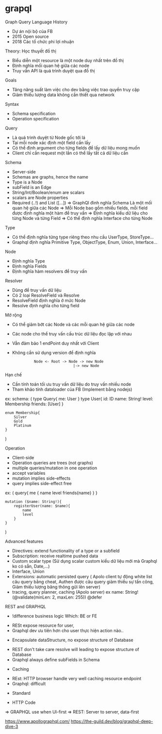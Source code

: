 # grapql
Graph Query Language
History
- Dự án nội bộ của FB
- 2015 Open source
- 2018 Các tổ chức phi lợi nhuận

Theory: Học thuyết đồ thị
- Biểu diễn một resource là một node duy nhất trên đồ thị
- Định nghĩa mối quan hệ giữa các node
- Truy vấn API là quá trình duyệt qua đồ thị

Goals
- Tăng năng suất làm việc cho dev bằng việc trao quyền truy cập
- Giảm thiểu lượng data không cần thiết qua network

Syntax
- Schema specification
- Operation specification

Query
- Là quá trình duyệt từ Node gốc tới lá
- Tại mỗi node xác định một field cần lấy
- Có thể định argument cho từng fields để lấy dữ liệu mong muốn
- Client chỉ cần request một lần có thể lấy tất cả dữ liệu cần

Schema 
 - Server-side
 - Schemas are graphs, hence the name
 - Type is a Node
 - subField is an Edge
 - String/Int/Boolean/enum are scalars
 - scalars are Node properties
 - Required (..!) and List ([...])
 => GraphQl đinh nghĩa Schema Là một mối quan hệ giữa các Node
 => Mỗi Node bao gồm nhiều fields, mỗi field được định nghĩa một hàm để truy vấn 
 => Định nghĩa kiểu dữ liệu cho từng Node và từng Field
 => Có thể định nghĩa Interface cho từng Node

Type
- Có thể định nghĩa từng type riêng theo nhu cầu UserType, StoreType...
- Graphql định nghĩa Primitive Type, ObjectType, Enum, Union, Interface...

Node
- Định nghĩa Type
- Định nghĩa Fields
- Định nghĩa hàm resolvers để truy vấn

Resolver
- Dùng để truy vấn dữ liệu 
- Có 2 loại ResolveField và Resolve
- ResolveField định nghĩa ở mức Node
- Resolve định nghĩa cho từng field

Mở rộng
- Có thể giảm bớt các Node và các mỗi quan hệ giữa các node
- Các node cho thể truy vấn cấu trúc dữ liệu đọc lập với nhau
- Vẫn đảm bảo 1 endPoint duy nhất với Client
- Không cần sử dụng version để định nghĩa
                         
                Node <- Root -> Node -> new Node
                                  |-> new Node                      

Hạn chế
- Cần tính toán tối ưu truy vấn dữ liệu do truy vấn nhiều node
- Tham khảo tính dataloader của FB (Implement bằng nodejs)

ex: 
schema: (
    type Query{
        me: User
    }
    type User{
        id: ID
        name: String!
        level: Membership
        friends: [User]
    }

    enum Membership{
        Silver
        Gold
        Platinum
    }
)
 
Operation 
- Client-side
- Operation queries are trees (not graphs)
- multiple queries/mutation in one operation
- accept variables
- mutation implies side-effects
- query implies side-effect free
 
ex: (
    query{
        me {
            name
            level
            friends{name}
        }
    }

    mutation ($name: String!){
        registerUser(name: $name){
            name
            level
        }
    }
)

Advanced features
- Directives: extend functionality of a type or a subfield
- Subscription: receive realtime pushed data
- Custom scalar type (Sử dụng scalar custom kiểu dữ liệu mới mà Graphql ko có sẵn, Date,...)
- Interface, Union
- Extensions: automatic persisted query (
    Apolo client tự động white list câu query bằng cheat, 
    Authen được câu query giảm thiểu sự tấn công, 
    Giảm thiểu lượng băng thông gửi lên server)
- tracing, query planner, caching (Apolo server)
ex
    name: String! (@validate(minLen: 2, maxLen: 255))
    @defer


REST and GRAPHQL
- !difference business logic Which: BE or FE
 + RESt expose resource for user, 
 + Graphql dev ưu tiên hơn cho user thực hiện action nào..
- Encapsulate dataStructure, no expose structure of Database
 + REST don't take care resolve will leading to expose structure of Database
 + Graphql always define subFields in Schema
- Caching
 + REst: HTTP browser handle very well caching resource endpoint
 + Graphql: difficult
- Standard
 + HTTP Code

=> GRAPHQL use when UI-first
=> REST: Server to server, data-first


https://www.apollographql.com/
https://the-guild.dev/blog/graphql-deep-dive-3
